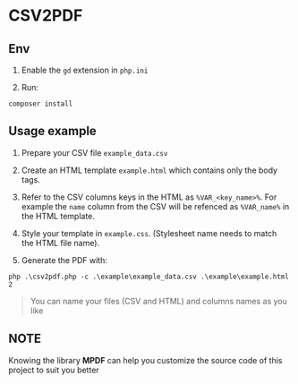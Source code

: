 # CSV2PDF

## Env

1. Enable the `gd` extension in `php.ini`

2. Run:

```text
composer install
```

## Usage example

1. Prepare your CSV file `example_data.csv`

2. Create an HTML template `example.html` which contains only the body tags.

3. Refer to the CSV columns keys in the HTML as `%VAR_<key_name>%`. For example the `name` column from the CSV will be refenced as `%VAR_name%` in the HTML template.

4. Style your template in `example.css`. (Stylesheet name needs to match the HTML file name).

5. Generate the PDF with:

```text
php .\csv2pdf.php -c .\example\example_data.csv .\example\example.html 2
```

> You can name your files (CSV and HTML) and columns names as you like

## NOTE

Knowing the library **MPDF** can help you customize the source code of this project to suit you better
